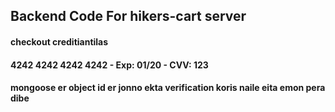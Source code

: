 ## Backend Code For hikers-cart server


#### checkout creditiantilas
#### 4242 4242 4242 4242 - Exp: 01/20 - CVV: 123
#### mongoose er object id er jonno ekta verification koris naile eita emon pera dibe